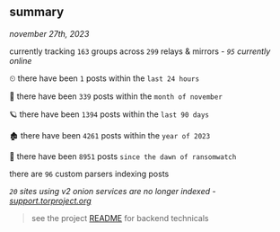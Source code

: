 
## summary
_november 27th, 2023_

currently tracking `163` groups across `299` relays & mirrors - _`95` currently online_

⏲ there have been `1` posts within the `last 24 hours`

🦈 there have been `339` posts within the `month of november`

🪐 there have been `1394` posts within the `last 90 days`

🏚 there have been `4261` posts within the `year of 2023`

🦕 there have been `8951` posts `since the dawn of ransomwatch`

there are `96` custom parsers indexing posts

_`20` sites using v2 onion services are no longer indexed - [support.torproject.org](https://support.torproject.org/onionservices/v2-deprecation/)_

> see the project [README](https://github.com/joshhighet/ransomwatch#ransomwatch--) for backend technicals
